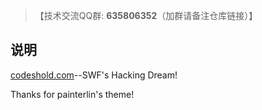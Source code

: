 > 【技术交流QQ群: **635806352**（加群请备注仓库链接）】

## 说明

[codeshold.com](http://codeshold.com)--SWF's Hacking Dream!

Thanks for painterlin's theme!
